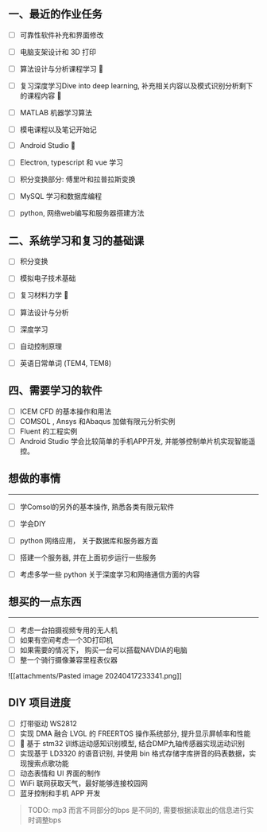 ## 一、最近的作业任务
- [ ] 可靠性软件补充和界面修改
- [ ] 电脑支架设计和 3D 打印 

- [ ] 算法设计与分析课程学习 🔼 
- [ ] 复习深度学习Dive into deep learning, 补充相关内容以及模式识别分析剩下的课程内容 🔼  
- [ ] MATLAB 机器学习算法 
- [ ] 模电课程以及笔记开始记 
- [ ] Android Studio 🔽  
- [ ] Electron, typescript 和 vue 学习 
- [ ] 积分变换部分: 傅里叶和拉普拉斯变换 
- [ ] MySQL 学习和数据库编程 
- [ ] python, 网络web编写和服务器搭建方法

## 二、系统学习和复习的基础课
- [ ] 积分变换  
- [ ] 模拟电子技术基础 
- [ ] 复习材料力学 🔼 
- [ ] 算法设计与分析 
- [ ] 深度学习 
- [ ] 自动控制原理 
- [ ] 英语日常单词 (TEM4, TEM8)


## 四、需要学习的软件
- [ ] ICEM CFD 的基本操作和用法 
- [ ] COMSOL , Ansys 和Abaqus 加做有限元分析实例 
- [ ] Fluent 的工程实例
- [ ] Android Studio 学会比较简单的手机APP开发, 并能够控制单片机实现智能遥控。

## 想做的事情
--- 
- [ ] 学Comsol的另外的基本操作, 熟悉各类有限元软件 
- [ ] 学会DIY 
- [ ] python 网络应用， 关于数据库和服务器方面 
- [ ] 搭建一个服务器, 并在上面初步运行一些服务  
- [ ] 考虑多学一些 python 关于深度学习和网络通信方面的内容 


## 想买的一点东西 
--- 
- [ ] 考虑一台拍摄视频专用的无人机
- [ ] 如果有空间考虑一个3D打印机
- [ ] 如果需要的情况下， 购买一台可以搭载NAVDIA的电脑 
- [ ] 整一个骑行摄像兼容里程表仪器 

![[attachments/Pasted image 20240417233341.png]]

## DIY 项目进度 
- [ ] 灯带驱动 WS2812 
- [ ] 实现 DMA 融合 LVGL 的 FREERTOS 操作系统部分, 提升显示屏帧率和性能
- [ ] 🔼 基于 stm32 训练运动感知识别模型, 结合DMP九轴传感器实现运动识别 
- [ ] 实现基于 LD3320 的语音识别, 并使用 bin 格式存储字库拼音的码表数据，实现搜索点歌功能  
- [ ] 动态表情和 UI 界面的制作 
- [ ] WiFi 联网获取天气，最好能够连接校园网 
- [ ] 蓝牙控制和手机 APP 开发 

> TODO: mp3 而言不同部分的bps 是不同的, 需要根据读取出的信息进行实时调整bps
